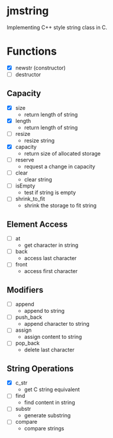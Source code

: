 # jmstring
Implementing C++ style string class in C.

# Functions
- [x] newstr (constructor)
- [ ] destructor
## Capacity 
- [x] size
  + return length of string
- [x] length
  + return length of string
- [ ] resize
  + resize string
- [x] capacity
  + return size of allocated storage
- [ ] reserve
  + request a change in capacity
- [ ] clear
  + clear string
- [ ] isEmpty
  + test if string is empty
- [ ] shrink_to_fit
  + shrink the storage to fit string

## Element Access
- [ ] at
  + get character in string
- [ ] back
  + access last character
- [ ] front
  + access first character

## Modifiers
- [ ] append
  + append to string
- [ ] push_back
  + append character to string
- [ ] assign
  + assign content to string
- [ ] pop_back
  + delete last character

## String Operations
- [x] c_str
  + get C string equivalent
- [ ] find
  + find content in string
- [ ] substr
  + generate substring
- [ ] compare
  + compare strings
